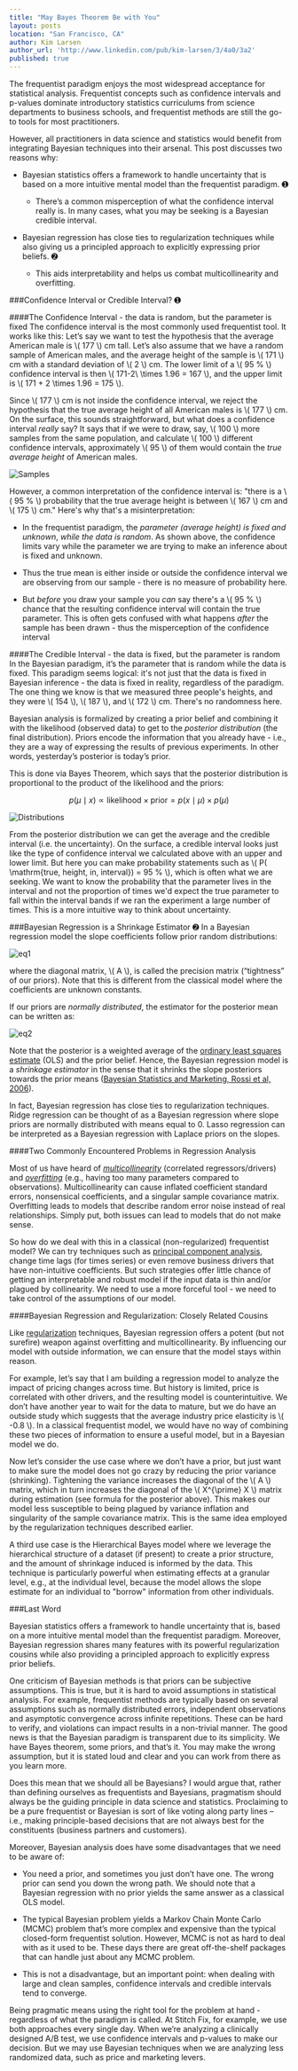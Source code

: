 ```yaml
---
title: "May Bayes Theorem Be with You"
layout: posts
location: "San Francisco, CA"
author: Kim Larsen
author_url: 'http://www.linkedin.com/pub/kim-larsen/3/4a0/3a2'
published: true
---
```


The frequentist paradigm enjoys the most widespread acceptance for
statistical analysis. Frequentist concepts such as confidence intervals
and p-values dominate introductory statistics curriculums from science
departments to business schools, and frequentist methods are still the
go-to tools for most practitioners.

However, all practitioners in data science and statistics would benefit
from integrating Bayesian techniques into their arsenal. This post
discusses two reasons why:

-   Bayesian statistics offers a framework to handle uncertainty
    that is based on a more intuitive mental model than the
    frequentist paradigm. ➊

    -   There’s a common misperception of what the confidence interval
        really is. In many cases, what you may be seeking is a
        Bayesian credible interval.

-   Bayesian regression has close ties to regularization
    techniques while also giving us a principled approach to
    explicitly expressing prior beliefs. ➋

    -   This aids interpretability and helps us combat multicollinearity
        and overfitting.

###Confidence Interval or Credible Interval? ➊

####The Confidence Interval - the data is random, but the parameter is fixed
The confidence interval is the most commonly used frequentist tool. It
works like this: Let’s say we want to test the hypothesis that the
average American male is \\( 177 \\) cm tall. Let’s also assume that we have a
random sample of American males, and the average height of the sample is
\\( 171 \\) cm with a standard deviation of \\( 2 \\) cm. The lower limit of a \\( 95 \% \\)
confidence interval is then  \\( 171-2\ \times 1.96 = 167 \\), and the upper limit is
\\( 171 + 2 \times 1.96 = 175 \\).

Since \\( 177 \\) cm is not inside the confidence interval, we reject the
hypothesis that the true average height of all American males is \\( 177 \\) cm.
On the surface, this sounds straightforward, but what does a confidence
interval *really* say? It says that if we were to draw, say, \\( 100 \\) more
samples from the same population, and calculate \\( 100 \\) different confidence
intervals, approximately \\( 95 \\) of them would contain the *true average
height* of American males.

![Samples](/assets/images/blog/samples.png)

However, a common interpretation of the confidence interval is: "there
is a \\( 95 \% \\) probability that the true average height is between \\( 167 \\) cm and
\\( 175 \\) cm." Here's why that's a misinterpretation:

-   In the frequentist paradigm, the *parameter (average height) is
    fixed and unknown*, *while the data is random*. As shown above,
    the confidence limits vary while the parameter we are trying to
    make an inference about is fixed and unknown.

-   Thus the true mean is either inside or outside the confidence
    interval we are observing from our sample - there is no measure of
    probability here.

-   But *before* you draw your sample you *can* say there's a \\( 95 \% \\) chance
    that the resulting confidence interval will contain the true
    parameter. This is often gets confused with what happens *after*
    the sample has been drawn - thus the misperception of the
    confidence interval

####The Credible Interval - the data is fixed, but the parameter is random
In the Bayesian paradigm, it’s the parameter that is random while the
data is fixed. This paradigm seems logical: it's not just that the data
is fixed in Bayesian inference - the data is fixed in reality,
regardless of the paradigm. The one thing we know is that we measured
three people's heights, and they were \\( 154 \\), \\( 187 \\), and \\( 172 \\) cm. There's no
randomness here.

Bayesian analysis is formalized by creating a prior belief and combining
it with the likelihood (observed data) to get to the *posterior
distribution* (the final distribution). Priors encode the information
that you already have - i.e., they are a way of expressing the results
of previous experiments. In other words, yesterday’s posterior is
today’s prior.

This is done via Bayes Theorem, which says that the posterior
distribution is proportional to the product of the likelihood and the
priors:

$$ p(\mu \mid x) \propto \mathrm{likelihood} \times \mathrm{prior} = p(x \mid \mu) \times p(\mu) $$

![Distributions](/assets/images/blog/dists.png)

From the posterior distribution we can get the average and the credible
interval (i.e. the uncertainty). On the surface, a credible interval
looks just like the type of confidence interval we calculated above with
an upper and lower limit. But here you can make probability statements
such as \\( P( \mathrm{true\, height\, in\, interval}) = 95 \% \\), which is often what we are
seeking. We want to know the probability that the parameter lives in the
interval and not the proportion of times we'd expect the true parameter
to fall within the interval bands if we ran the experiment a large
number of times. This is a more intuitive way to think about
uncertainty.

###Bayesian Regression is a Shrinkage Estimator ➋
In a Bayesian regression model the slope coefficients follow prior
random distributions:

![eq1](/assets/images/blog/eq1.png)

where the diagonal matrix, \\( A \\), is called the precision matrix
(“tightness” of our priors). Note that this is different from the
classical model where the coefficients are unknown constants.

If our priors are *normally distributed*, the estimator for the
posterior mean can be written as:

![eq2](/assets/images/blog/eq2.png)

Note that the posterior is a weighted average of the [ordinary least
squares
estimate](http://en.wikipedia.org/wiki/Ordinary_least_squares)
(OLS) and the prior belief. Hence, the Bayesian regression model is a
*shrinkage estimator* in the sense that it shrinks the slope posteriors
towards the prior means ([Bayesian Statistics and Marketing, Rossi et al, 2006](http://www.perossi.org/home/bsm-1)).

In fact, Bayesian regression has close ties to regularization
techniques. Ridge regression can be thought of as a Bayesian regression
where slope priors are normally distributed with means equal to 0. Lasso
regression can be interpreted as a Bayesian regression with Laplace
priors on the slopes.

####Two Commonly Encountered Problems in Regression Analysis

Most of us have heard of [*multicollinearity*](http://en.wikipedia.org/wiki/Multicollinearity) (correlated
regressors/drivers) and [*overfitting*](http://en.wikipedia.org/wiki/Overfitting) (e.g., having too many parameters
compared to observations). Multicollinearity can cause inflated
coefficient standard errors, nonsensical coefficients, and a singular
sample covariance matrix. Overfitting leads to models that describe
random error noise instead of real relationships. Simply put, both
issues can lead to models that do not make sense.

So how do we deal with this in a classical (non-regularized) frequentist
model? We can try techniques such as [principal component analysis](http://en.wikipedia.org/wiki/Principal_component_analysis), change time lags (for times
series) or even remove business drivers that have non-intuitive
coefficients. But such strategies offer little chance of getting an
interpretable and robust model if the input data is thin and/or plagued
by collinearity. We need to use a more forceful tool - we need to take
control of the assumptions of our model.

####Bayesian Regression and Regularization: Closely Related Cousins

Like [regularization](http://en.wikipedia.org/wiki/Regularization_(mathematics)) techniques, Bayesian regression offers a potent (but
not surefire) weapon against overfitting and multicollinearity. By
influencing our model with outside information, we can ensure that the
model stays within reason.

For example, let’s say that I am building a regression model to analyze
the impact of pricing changes across time. But history is limited, price
is correlated with other drivers, and the resulting model is
counterintuitive. We don’t have another year to wait for the data to
mature, but we do have an outside study which suggests that the average
industry price elasticity is \\( -0.8 \\). In a classical frequentist model, we
would have no way of combining these two pieces of information to ensure
a useful model, but in a Bayesian model we do.

Now let’s consider the use case where we don’t have a prior, but just
want to make sure the model does not go crazy by reducing the prior
variance (shrinking). Tightening the variance increases the diagonal of
the \\( A \\) matrix, which in turn increases the diagonal of the \\( X^{\prime} X \\)
matrix during estimation (see formula for the posterior above). This
makes our model less susceptible to being plagued by variance inflation
and singularity of the sample covariance matrix. This is the same idea
employed by the regularization techniques described earlier.

A third use case is the Hierarchical Bayes model where we leverage the
hierarchical structure of a dataset (if present) to create a prior structure,
and the amount of shrinkage induced is informed by the data. This technique is
particularly powerful when estimating effects at a granular level, e.g., at the
individual level, because the model allows the slope estimate for an individual
to "borrow" information from other individuals.

###Last Word

Bayesian statistics offers a framework to handle uncertainty that is,
based on a more intuitive mental model than the frequentist paradigm.
Moreover, Bayesian regression shares many features with its powerful
regularization cousins while also providing a principled approach to
explicitly express prior beliefs.

One criticism of Bayesian methods is that priors can be subjective
assumptions. This is true, but it is hard to avoid assumptions in
statistical analysis. For example, frequentist methods are typically
based on several assumptions such as normally distributed errors,
independent observations and asymptotic convergence across infinite
repetitions. These can be hard to verify, and violations can impact
results in a non-trivial manner. The good news is that the Bayesian
paradigm is transparent due to its simplicity. We have Bayes theorem,
some priors, and that’s it. You may make the wrong assumption, but it is
stated loud and clear and you can work from there as you learn more.

Does this mean that we should all be Bayesians? I would argue that,
rather than defining ourselves as frequentists and Bayesians, pragmatism
should always be the guiding principle in data science and statistics.
Proclaiming to be a pure frequentist or Bayesian is sort of like voting
along party lines – i.e., making principle-based decisions that are not
always best for the constituents (business partners and customers).

Moreover, Bayesian analysis does have some disadvantages that we need to
be aware of:

-   You need a prior, and sometimes you just don’t have one. The wrong
    prior can send you down the wrong path. We should note that a
    Bayesian regression with no prior yields the same answer as a
    classical OLS model.

-   The typical Bayesian problem yields a Markov Chain Monte Carlo
    (MCMC) problem that’s more complex and expensive than the typical
    closed-form frequentist solution. However, MCMC is not as hard to
    deal with as it used to be. These days there are great
    off-the-shelf packages that can handle just about any MCMC
    problem.

-   This is not a disadvantage, but an important point: when dealing
    with large and clean samples, confidence intervals and credible
    intervals tend to converge.

Being pragmatic means using the right tool for the problem at hand -
regardless of what the paradigm is called. At Stitch Fix, for example,
we use both approaches every single day. When we’re analyzing a
clinically designed A/B test, we use confidence intervals and p-values
to make our decision. But we may use Bayesian techniques when we are
analyzing less randomized data, such as price and marketing levers.
